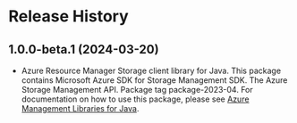 # Release History

## 1.0.0-beta.1 (2024-03-20)

- Azure Resource Manager Storage client library for Java. This package contains Microsoft Azure SDK for Storage Management SDK. The Azure Storage Management API. Package tag package-2023-04. For documentation on how to use this package, please see [Azure Management Libraries for Java](https://aka.ms/azsdk/java/mgmt).
